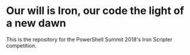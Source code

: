 # Our will is Iron, our code the light of a new dawn

This is the repository for the PowerShell Summit 2018's Iron Scripter competition.